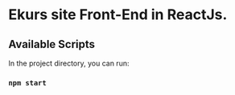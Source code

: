 # Ekurs site Front-End in ReactJs.

## Available Scripts

In the project directory, you can run:

### `npm start`